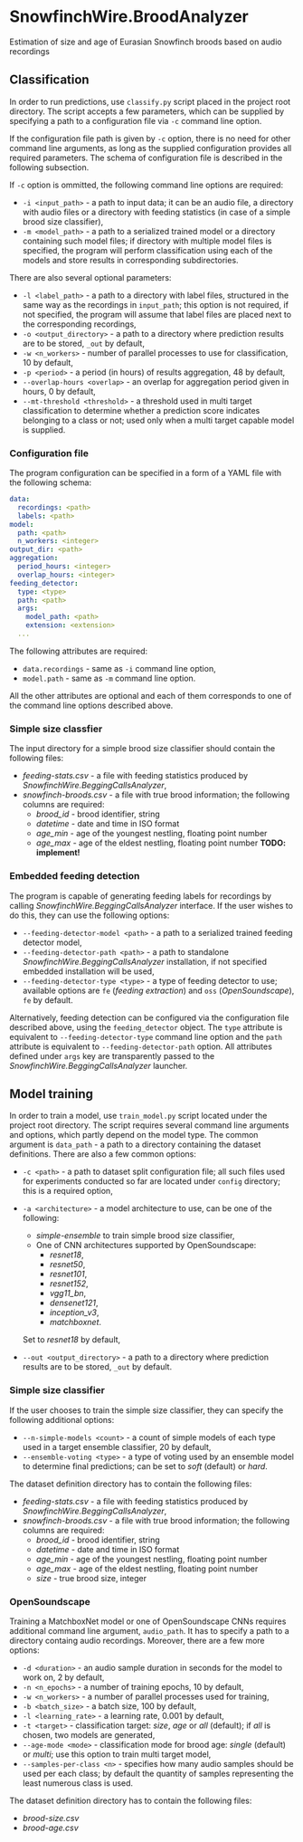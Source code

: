 # SnowfinchWire.BroodAnalyzer

Estimation of size and age of Eurasian Snowfinch broods based on audio recordings

## Classification

In order to run predictions, use `classify.py` script placed in the project root directory. The script accepts a
few parameters, which can be supplied by specifying a path to a configuration file via `-c` command line option.

If the configuration file path is given by `-c` option, there is no need for other command line arguments, as long
as the supplied configuration provides all required parameters. The schema of configuration file is described in the
following subsection.

If `-c` option is ommitted, the following command line options are required:

* `-i <input_path>` - a path to input data; it can be an audio file, a directory with audio files or a directory with
  feeding statistics (in case of a simple brood size classifier),
* `-m <model_path>` - a path to a serialized trained model or a directory containing such model files; if directory
  with multiple model files is specified, the program will perform classification using each of the models and store
  results in corresponding subdirectories.

There are also several optional parameters:

* `-l <label_path>` - a path to a directory with label files, structured in the same way as the recordings in
  `input_path`; this option is not required, if not specified, the program will assume that label files are
  placed next to the corresponding recordings,
* `-o <output_directory>` - a path to a directory where prediction results are to be stored, `_out` by default,
* `-w <n_workers>` - number of parallel processes to use for classification, 10 by default,
* `-p <period>` - a period (in hours) of results aggregation, 48 by default,
* `--overlap-hours <overlap>` - an overlap for aggregation period given in hours, 0 by default,
* `--mt-threshold <threshold>` - a threshold used in multi target classification to determine whether a prediction score
  indicates belonging to a class or not; used only when a multi target capable model is supplied.

### Configuration file

The program configuration can be specified in a form of a YAML file with the following schema:

```yaml
data:
  recordings: <path>
  labels: <path>
model:
  path: <path>
  n_workers: <integer>
output_dir: <path>
aggregation:
  period_hours: <integer>
  overlap_hours: <integer>
feeding_detector:
  type: <type>
  path: <path>
  args:
    model_path: <path>
    extension: <extension>
  ...
```

The following attributes are required:

* `data.recordings` - same as `-i` command line option,
* `model.path` - same as `-m` command line option.

All the other attributes are optional and each of them corresponds to one of the command line options described above.

### Simple size classfier

The input directory for a simple brood size classifier should contain the following files:
* _feeding-stats.csv_ - a file with feeding statistics produced by _SnowfinchWire.BeggingCallsAnalyzer_,
* _snowfinch-broods.csv_ - a file with true brood information; the following columns are required:
  * _brood_id_ - brood identifier, string
  * _datetime_ - date and time in ISO format
  * _age_min_ - age of the youngest nestling, floating point number
  * _age_max_ - age of the eldest nestling, floating point number
**TODO: implement!**

### Embedded feeding detection

The program is capable of generating feeding labels for recordings by calling _SnowfinchWire.BeggingCallsAnalyzer_
interface. If the user wishes to do this, they can use the following options:

* `--feeding-detector-model <path>` - a path to a serialized trained feeding detector model,
* `--feeding-detector-path <path>` - a path to standalone _SnowfinchWire.BeggingCallsAnalyzer_ installation, if not
  specified embedded installation will be used,
* `--feeding-detector-type <type>` - a type of feeding detector to use; available options are `fe` (_feeding
  extraction_) and `oss` (_OpenSoundscape_), `fe` by default.

Alternatively, feeding detection can be configured via the configuration file described above, using the
`feeding_detector` object. The `type` attribute is equivalent to `--feeding-detector-type` command line option and
the `path` attribute is equivalent to `--feeding-detector-path` option. All attributes defined under `args` key are
transparently passed to the _SnowfinchWire.BeggingCallsAnalyzer_ launcher.

## Model training

In order to train a model, use `train_model.py` script located under the project root directory. The script requires
several command line arguments and options, which partly depend on the model type. The common argument is
`data_path` - a path to a directory containing the dataset definitions. There are also a few common options:

* `-c <path>` - a path to dataset split configuration file; all such files used for experiments conducted so far are
  located under `config` directory; this is a required option,
* `-a <architecture>` - a model architecture to use, can be one of the following:
    * _simple-ensemble_ to train simple brood size classifier,
    * One of CNN architectures supported by OpenSoundscape: 
      * _resnet18_, 
      * _resnet50_, 
      * _resnet101_, 
      * _resnet152_,
      * _vgg11_bn_, 
      * _densenet121_, 
      * _inception_v3_, 
      * _matchboxnet_.

  Set to _resnet18_ by default,
* `--out <output_directory>` - a path to a directory where prediction results are to be stored, `_out` by default.

### Simple size classifier

If the user chooses to train the simple size classifier, they can specify the following additional options:
* `--n-simple-models <count>` - a count of simple models of each type used in a target ensemble classifier, 20 by 
  default,
* `--ensemble-voting <type>` - a type of voting used by an ensemble model to determine final predictions; can be set 
  to _soft_ (default) or _hard_.

The dataset definition directory has to contain the following files:
* _feeding-stats.csv_ - a file with feeding statistics produced by _SnowfinchWire.BeggingCallsAnalyzer_,
* _snowfinch-broods.csv_ - a file with true brood information; the following columns are required:
  * _brood_id_ - brood identifier, string
  * _datetime_ - date and time in ISO format
  * _age_min_ - age of the youngest nestling, floating point number
  * _age_max_ - age of the eldest nestling, floating point number
  * _size_ - true brood size, integer

### OpenSoundscape

Training a MatchboxNet model or one of OpenSoundscape CNNs requires additional command line argument, `audio_path`. 
It has to specify a path to a directory containg audio recordings. Moreover, there are a few more options:
* `-d <duration>` - an audio sample duration in seconds for the model to work on, 2 by default,
* `-n <n_epochs>` - a number of training epochs, 10 by default,
* `-w <n_workers>` - a number of parallel processes used for training,
* `-b <batch_size>` - a batch size, 100 by default,
* `-l <learning_rate>` - a learning rate, 0.001 by default,
* `-t <target>` - classification target: _size_, _age_ or _all_ (default); if _all_ is chosen, two models are generated,
* `--age-mode <mode>` - classification mode for brood age: _single_ (default) or _multi_; use this option to train 
  multi target model,
* `--samples-per-class <n>` - specifies how many audio samples should be used per each class; by default the 
  quantity of samples representing the least numerous class is used.

The dataset definition directory has to contain the following files:
* _brood-size.csv_
* _brood-age.csv_
